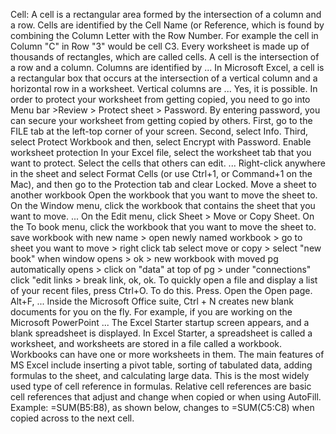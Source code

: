Cell: A cell is a rectangular area formed by the intersection of a column and a row. Cells are identified by the Cell Name (or Reference, which is found by combining the Column Letter with the Row Number. For example the cell in Column "C" in Row "3" would be cell C3.
Every worksheet is made up of thousands of rectangles, which are called cells. A cell is the intersection of a row and a column. Columns are identified by ...
In Microsoft Excel, a cell is a rectangular box that occurs at the intersection of a vertical column and a horizontal row in a worksheet. Vertical columns are ...
Yes, it is possible. In order to protect your worksheet from getting copied, you need to go into Menu bar >Review > Protect sheet > Password. By entering password, you can secure your worksheet from getting copied by others.
First, go to the FILE tab at the left-top corner of your screen.
Second, select Info.
Third, select Protect Workbook and then, select Encrypt with Password.
Enable worksheet protection
In your Excel file, select the worksheet tab that you want to protect.
Select the cells that others can edit. ...
Right-click anywhere in the sheet and select Format Cells (or use Ctrl+1, or Command+1 on the Mac), and then go to the Protection tab and clear Locked.
Move a sheet to another workbook
Open the workbook that you want to move the sheet to.
On the Window menu, click the workbook that contains the sheet that you want to move. ...
On the Edit menu, click Sheet > Move or Copy Sheet.
On the To book menu, click the workbook that you want to move the sheet to.
save workbook with new name > open newly named workbook > go to sheet you want to move > right click tab select move or copy > select "new book" when window opens > ok > new workbook with moved pg automatically opens > click on "data" at top of pg > under "connections" click "edit links > break link, ok, ok.
 To quickly open a file and display a list of your recent files, press Ctrl+O. To do this. Press. Open the Open page. Alt+F, ...
Inside the Microsoft Office suite, Ctrl + N creates new blank documents for you on the fly. For example, if you are working on the Microsoft PowerPoint ...
The Excel Starter startup screen appears, and a blank spreadsheet is displayed. In Excel Starter, a spreadsheet is called a worksheet, and worksheets are stored in a file called a workbook. Workbooks can have one or more worksheets in them.
The main features of MS Excel include inserting a pivot table, sorting of tabulated data, adding formulas to the sheet, and calculating large data.
This is the most widely used type of cell reference in formulas. Relative cell references are basic cell references that adjust and change when copied or when using AutoFill. Example: =SUM(B5:B8), as shown below, changes to =SUM(C5:C8) when copied across to the next cell.
